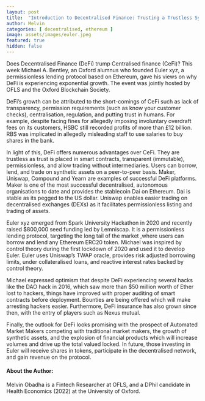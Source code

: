 ```yaml
---
layout: post
title:  "Introduction to Decentralised Finance: Trusting a Trustless System"
author: Melvin
categories: [ decentralised, ethereum ]
image: assets/images/euler.jpeg
featured: true
hidden: false
---
```


Does Decentralised Finance (DeFi) trump Centralised finance (CeFi)? This week Michael A. Bentley, an Oxford alumnus who founded Euler xyz, a permissionless lending protocol based on Ethereum, gave his views on why DeFi is experiencing exponential growth. The event was jointly hosted by OFLS and the Oxford Blockchain Society.

DeFi’s growth can be attributed to the short-comings of CeFi such as lack of transparency, permission requirements (such as know your customer checks), centralisation, regulation, and putting trust in humans. For example, despite facing fines for allegedly imposing involuntary overdraft fees on its customers, HSBC still recorded profits of more than £12 billion. RBS was implicated in allegedly misleading staff to use salaries to buy shares in the bank.

In light of this, DeFi offers numerous advantages over CeFi. They are trustless as trust is placed in smart contracts, transparent (immutable), permissionless, and allow trading without intermediaries. Users can borrow, lend, and trade on synthetic assets on a peer-to-peer basis. Maker, Uniswap, Compound and
Yearn are examples of successful DeFi platforms. Maker is one of the most successful decentralised, autonomous organisations to date and provides the stablecoin Dai on Ethereum. Dai is stable as its pegged to the US dollar. Uniswap enables easier trading on decentralised exchanges (DEXs) as it
facilitates permissionless listing and trading of assets.

Euler xyz emerged from Spark University Hackathon in 2020 and recently raised $800,000 seed funding led by Lemniscap. It is a permissionless lending protocol, targeting the long tail of the market ,where users can borrow and lend any Ethereum ERC20 token. Michael was inspired by control theory during the first lockdown of 2020 and used it to develop Euler. Euler uses Uniswap’s TWAP oracle, provides risk adjusted borrowing limits, under collateralised loans, and reactive interest rates backed by control theory.

Michael expressed optimism that despite DeFi experiencing several hacks like the DAO hack in 2016, which saw more than $50 million worth of Ether lost to hackers, things have improved with proper auditing of smart contracts before deployment. Bounties are being offered which will make arresting hackers easier. Furthermore, DeFi insurance has also grown since then, with the entry of players such as Nexus mutual.

Finally, the outlook for DeFi looks promising with the prospect of Automated Market Makers competing with traditional market makers, the growth of synthetic assets, and the explosion of financial products which will increase volumes and drive up the total valued locked. In future, those investing in Euler will receive shares in tokens, participate in the decentralised network, and gain revenue on the protocol.

#### About the Author:

Melvin Obadha is a Fintech Researcher at OFLS, and a DPhil candidate in Health Economics (2022) at the University of Oxford.

